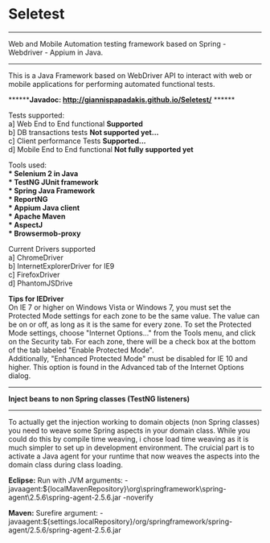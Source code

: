 Seletest
========

*****************************************************************************************
Web and Mobile Automation testing framework based on Spring - Webdriver - Appium in Java.
*****************************************************************************************

This is a Java Framework based on WebDriver API to interact with web or mobile applications for performing automated functional tests.

******<b>Javadoc: http://giannispapadakis.github.io/Seletest/</b> ******


Tests supported:<br>
a] Web End to End functional <b>Supported</b><br>
b] DB transactions tests <b>Not supported yet...</b><br>
c] Client performance Tests <b>Supported...</b><br>
d] Mobile End to End functional <b>Not fully supported yet</b><br>


Tools used:<br>
<b>* Selenium 2 in Java</b><br>
<b>* TestNG JUnit framework</b><br>
<b>* Spring Java Framework</b><br>
<b>* ReportNG</b><br>
<b>* Appium Java client</b><br>
<b>* Apache Maven</b><br>
<b>* AspectJ</b><br>
<b>* Browsermob-proxy</b><br>


Current Drivers supported<br>
a] ChromeDriver<br>
b] InternetExplorerDriver for IE9<br>
c] FirefoxDriver<br>
d] PhantomJSDrive<br>

<b>Tips for IEDriver</b><br>
On IE 7 or higher on Windows Vista or Windows 7, you must set the Protected Mode settings for each zone to be the same value. The value can be on or off, as long as it is the same for every zone. To set the Protected Mode settings, choose "Internet Options..." from the Tools menu, and click on the Security tab. For each zone, there will be a check box at the bottom of the tab labeled "Enable Protected Mode".<br>
Additionally, "Enhanced Protected Mode" must be disabled for IE 10 and higher. This option is found in the Advanced tab of the Internet Options dialog.

********************************************************
<b>Inject beans to non Spring classes (TestNG listeners)</b>
********************************************************

To actually get the injection working to domain objects (non Spring classes) you need to weave some Spring aspects in your domain class. While you could do this by compile time weaving, i chose load time weaving as it is much simpler to set up in development environment. The cruicial part is to activate a Java agent for your runtime that now weaves the aspects into the domain class during class loading.

<b>Eclipse:</b> 
Run with JVM arguments:
-javaagent:${localMavenRepository}\org\springframework\spring-agent\2.5.6\spring-agent-2.5.6.jar
-noverify

<b>Maven:</b>
Surefire argument: 
<argLine>
       -javaagent:${settings.localRepository}/org/springframework/spring-agent/2.5.6/spring-agent-2.5.6.jar
</argLine>
